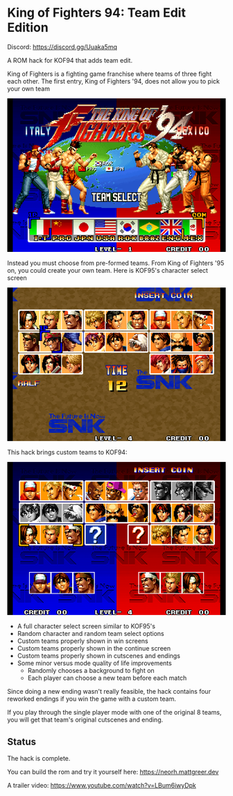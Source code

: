 # King of Fighters 94: Team Edit Edition

Discord: https://discord.gg/Uuaka5mq

A ROM hack for KOF94 that adds team edit.

King of Fighters is a fighting game franchise where teams of three fight each other. The first entry, King of Fighters '94, does not allow you to pick your own team

![kof94 team select screen](https://github.com/city41/kof94te/blob/main/kof94TeamSelect.png?raw=true)

Instead you must choose from pre-formed teams. From King of Fighters '95 on, you could create your own team. Here is KOF95's character select screen

![kof95 character select screen](https://github.com/city41/kof94te/blob/main/kof95CharSelect.png?raw=true)

This hack brings custom teams to KOF94:

![kof94te character select screen](https://github.com/city41/kof94te/blob/main/kof94teCharSelect.png?raw=true)

- A full character select screen similar to KOF95's
- Random character and random team select options
- Custom teams properly shown in win screens
- Custom teams properly shown in the continue screen
- Custom teams properly shown in cutscenes and endings
- Some minor versus mode quality of life improvements
  - Randomly chooses a background to fight on
  - Each player can choose a new team before each match

Since doing a new ending wasn't really feasible, the hack contains four reworked endings if you win the game with a custom team.

If you play through the single player mode with one of the original 8 teams, you will get that team's original cutscenes and ending.

## Status

The hack is complete.

You can build the rom and try it yourself here: https://neorh.mattgreer.dev

A trailer video: https://www.youtube.com/watch?v=LBum6iwyDpk
